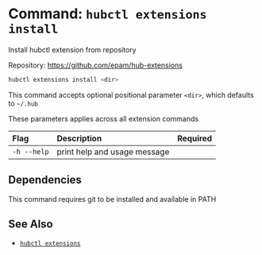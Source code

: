 # Command: `hubctl extensions install`

Install hubctl extension from repository

Repository: https://github.com/epam/hub-extensions

```bash
hubctl extensions install <dir>
```

This command accepts optional positional parameter `<dir>`, which defaults to `~/.hub`

These parameters applies across all extension commands

| Flag   | Description | Required
| :-------- | :-------- | :-: |
| `-h --help` | print help and usage message | |

## Dependencies

This command requires git to be installed and available in PATH


## See Also

* [`hubctl extensions`](../hubctl-extensions)
